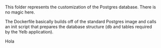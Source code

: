 This folder represents the customization of the Postgres database. There is no magic here. 

The Dockerfile basically builds off of the standard Postgres image and calls an init script that prepares the database structure (db and tables required by the Yelb application).  

Hola